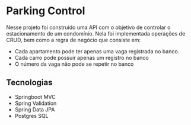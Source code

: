 
# Parking Control

Nesse projeto foi construído uma API com o objetivo de controlar o estacionamento de um condomínio. Nela foi implementada operações de CRUD, bem como a regra de negócio que consiste em:

- Cada apartamento pode ter apenas uma vaga registrada no banco.
- Cada carro pode possuir apenas um registro no banco
- O número da vaga não pode se repetir no banco

## Tecnologias
- Springboot MVC
- Spring Validation
- Spring Data JPA
- Postgres SQL